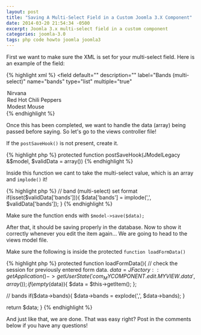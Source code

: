 ```yaml
---
layout: post
title: "Saving A Multi-Select Field in a Custom Joomla 3.X Component"
date: 2014-03-20 21:54:34 -0500
excerpt: Joomla 3.x multi-select field in a custom component
categories: joomla-3.0
tags: php code howto joomla joomla3
---
```


First we want to make sure the XML is set for your multi-select field. Here is an example of the field:

{% highlight xml %}
<field
  default=""
  description=""
  label="Bands (multi-select)"
  name="bands"
  type="list"
  multiple="true"
>
  <option value="nirvana">Nirvana</option>
  <option value="rhcp">Red Hot Chili Peppers</option>
  <option value="modest mouse">Modest Mouse</option>
</field>
{% endhighlight %}

Once this has been completed, we want to handle the data (array) being passed before saying. So let's go to the views controller file!

If the `postSaveHook()` is not present, create it.

{% highlight php %}
protected function postSaveHook(JModelLegacy &$model, $validData = array())
{% endhighlight %}

Inside this function we cant to take the multi-select value, which is an array and `implode()` it!

{% highlight php %}
// band (multi-select) set format
if(isset($validData['bands'])){
  $data['bands'] = implode(',', $validData['bands']);
}
{% endhighlight %}

Make sure the function ends with `$model->save($data);`

After that, it should be saving properly in the database. Now to show it correctly whenever you edit the item again... We are going to head to the views model file.

Make sure the following is inside the protected `function loadFormData()`

{% highlight php %}
protected function loadFormData(){
  // check the session for previously entered form data.
  $data = JFactory::getApplication()->getUserState('com_MYCOMPONENT.edit.MYVIEW.data', array());
  if (empty($data)){
    $data = $this->getItem();
  };

  // bands
  if($data->bands){
    $data->bands = explode(',', $data->bands);
  }

  return $data;
}
{% endhighlight %}

And just like that, we are done. That was easy right? Post in the comments below if you have any questions!
